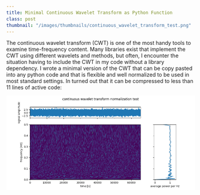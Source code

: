 ```yaml
---
title: Minimal Continuous Wavelet Transform as Python Function
class: post
thumbnail: "/images/thumbnails/continuous_wavelet_transform_test.png"
---
```


The continuous wavelet transform (CWT) is one of the most handy tools to examine time-frequency content.
Many libraries exist that implement the CWT using different wavelets and methods, but often, I encounter the situation having to include the CWT in my code without a library dependency.
I wrote a minimal version of the CWT that can be copy pasted into any python code and that is flexible and well normalized to be used in most standard settings.
In turned out that it can be compressed to less than 11 lines of active code:

<script src="https://gist.github.com/MMesch/8c0242ee51cfcedd8e64c38f6051c954.js"></script>

<img src="/images/posts/continuous_wavelet_transform_test.png"/>
